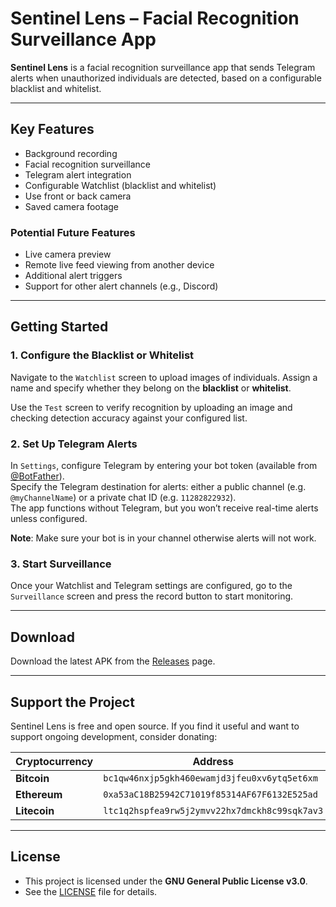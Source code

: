 # Sentinel Lens – Facial Recognition Surveillance App

**Sentinel Lens** is a facial recognition surveillance app that sends Telegram alerts when unauthorized individuals are detected, based on a configurable blacklist and whitelist.

<!-- |<img src="fastlane/metadata/android/en-US/images/phoneScreenshots/1.png" alt="Screenshot 1" width="200px"> | <img src="fastlane/metadata/android/en-US/images/phoneScreenshots/2.png" alt="Screenshot 2" width="200px"> | <img src="fastlane/metadata/android/en-US/images/phoneScreenshots/3.png" alt="Screenshot 3" width="200px"> | <img src="fastlane/metadata/android/en-US/images/phoneScreenshots/4.png" alt="Screenshot 4" width="200px"> |
| --- | --- | --- | --- | -->

---

## Key Features

- Background recording  
- Facial recognition surveillance  
- Telegram alert integration  
- Configurable Watchlist (blacklist and whitelist)
- Use front or back camera  
- Saved camera footage  

### Potential Future Features

- Live camera preview  
- Remote live feed viewing from another device  
- Additional alert triggers  
- Support for other alert channels (e.g., Discord)

---

## Getting Started

### 1. Configure the Blacklist or Whitelist

Navigate to the `Watchlist` screen to upload images of individuals. Assign a name and specify whether they belong on the **blacklist** or **whitelist**. 

Use the `Test` screen to verify recognition by uploading an image and checking detection accuracy against your configured list.

### 2. Set Up Telegram Alerts

In `Settings`, configure Telegram by entering your bot token (available from [@BotFather](https://t.me/botfather)).  
Specify the Telegram destination for alerts: either a public channel (e.g. `@myChannelName`) or a private chat ID (e.g. `11282822932`).  
The app functions without Telegram, but you won’t receive real-time alerts unless configured.

**Note**: Make sure your bot is in your channel otherwise alerts will not work.

### 3. Start Surveillance

Once your Watchlist and Telegram settings are configured, go to the `Surveillance` screen and press the record button to start monitoring.

---

## Download

Download the latest APK from the [Releases](https://github.com/dev-diaries41/sentinel-lens/releases/latest) page.


<!-- <div style="display: flex; gap: 10px;">
  <a href="https://f-droid.org/en/docs/Badges/" style="text-decoration: none;">
    <img src="https://f-droid.org/badge/get-it-on.svg" alt="F-Droid" style="max-width:100%;" width=200>
  </a>
</div> -->

---


## Support the Project

Sentinel Lens is free and open source. If you find it useful and want to support ongoing development, consider donating:

| Cryptocurrency | Address |
|----------------|---------|
| **Bitcoin**    | `bc1qw46nxjp5gkh460ewamjd3jfeu0xv6ytq5et6xm` |
| **Ethereum**   | `0xa53aC18B25942C71019f85314AF67F6132E525ad` |
| **Litecoin**   | `ltc1q2hspfea9rw5j2ymvv22hx7dmckh8c99sqk7av3` |

---

## License

- This project is licensed under the **GNU General Public License v3.0**.
- See the [LICENSE](LICENSE) file for details.
